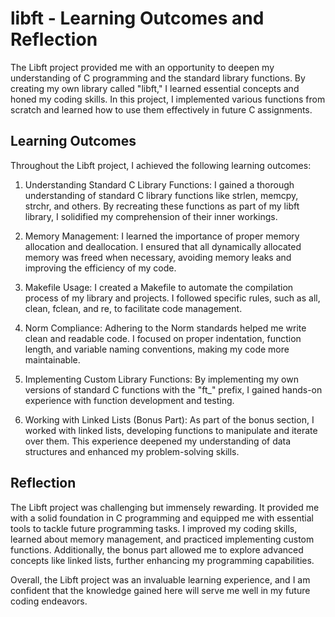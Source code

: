 # libft - Learning Outcomes and Reflection

The Libft project provided me with an opportunity to deepen my understanding of C programming and the standard library functions. By creating my own library called "libft," I learned essential concepts and honed my coding skills. In this project, I implemented various functions from scratch and learned how to use them effectively in future C assignments.

## Learning Outcomes
Throughout the Libft project, I achieved the following learning outcomes:

1. Understanding Standard C Library Functions: I gained a thorough understanding of standard C library functions like strlen, memcpy, strchr, and others. By recreating these functions as part of my libft library, I solidified my comprehension of their inner workings.

2. Memory Management: I learned the importance of proper memory allocation and deallocation. I ensured that all dynamically allocated memory was freed when necessary, avoiding memory leaks and improving the efficiency of my code.

3. Makefile Usage: I created a Makefile to automate the compilation process of my library and projects. I followed specific rules, such as all, clean, fclean, and re, to facilitate code management.

4. Norm Compliance: Adhering to the Norm standards helped me write clean and readable code. I focused on proper indentation, function length, and variable naming conventions, making my code more maintainable.

5. Implementing Custom Library Functions: By implementing my own versions of standard C functions with the "ft_" prefix, I gained hands-on experience with function development and testing.

6. Working with Linked Lists (Bonus Part): As part of the bonus section, I worked with linked lists, developing functions to manipulate and iterate over them. This experience deepened my understanding of data structures and enhanced my problem-solving skills.

## Reflection
The Libft project was challenging but immensely rewarding. It provided me with a solid foundation in C programming and equipped me with essential tools to tackle future programming tasks. I improved my coding skills, learned about memory management, and practiced implementing custom functions. Additionally, the bonus part allowed me to explore advanced concepts like linked lists, further enhancing my programming capabilities.

Overall, the Libft project was an invaluable learning experience, and I am confident that the knowledge gained here will serve me well in my future coding endeavors.
